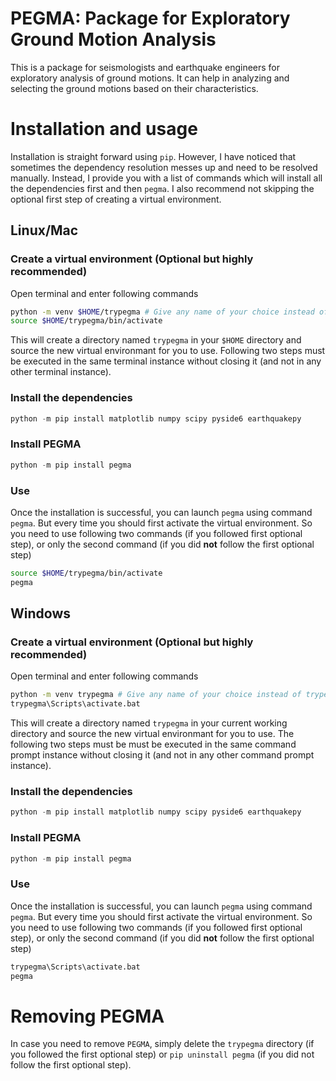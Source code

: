 # PEGMA: Package for Exploratory Ground Motion Analysis
This is a package for seismologists and earthquake engineers for exploratory analysis of ground motions. It can help in analyzing and selecting the ground motions based on their characteristics.

# Installation and usage
Installation is straight forward using `pip`. However, I have noticed that sometimes the dependency resolution messes up and need to be resolved manually. Instead, I provide you with a list of commands which will install all the dependencies first and then `pegma`. I also recommend not skipping the optional first step of creating a virtual environment. 

## Linux/Mac

### Create a virtual environment (Optional but highly recommended)
Open terminal and enter following commands
```sh
python -m venv $HOME/trypegma # Give any name of your choice instead of trypegma
source $HOME/trypegma/bin/activate
```
This will create a directory named `trypegma` in your `$HOME` directory and source the new virtual environmant for you to use. Following two steps must be executed in the same terminal instance without closing it (and not in any other terminal instance).

### Install the dependencies
```python
python -m pip install matplotlib numpy scipy pyside6 earthquakepy
```

### Install PEGMA
```python
python -m pip install pegma
```

### Use
Once the installation is successful, you can launch `pegma` using command `pegma`. But every time you should first activate the virtual environment. So you need to use following two commands (if you followed first optional step), or only the second command (if you did **not** follow the first optional step)
```sh
source $HOME/trypegma/bin/activate
pegma
```

## Windows

### Create a virtual environment (Optional but highly recommended)
Open terminal and enter following commands
```sh
python -m venv trypegma # Give any name of your choice instead of trypegma
trypegma\Scripts\activate.bat
```
This will create a directory named `trypegma` in your current working directory and source the new virtual environmant for you to use. The following two steps must be must be executed in the same command prompt instance without closing it (and not in any other command prompt instance).

### Install the dependencies
```python
python -m pip install matplotlib numpy scipy pyside6 earthquakepy
```

### Install PEGMA
```python
python -m pip install pegma
```

### Use
Once the installation is successful, you can launch `pegma` using command `pegma`. But every time you should first activate the virtual environment. So you need to use following two commands (if you followed first optional step), or only the second command (if you did **not** follow the first optional step)
```sh
trypegma\Scripts\activate.bat
pegma
```

# Removing PEGMA
In case you need to remove `PEGMA`, simply delete the `trypegma` directory (if you followed the first optional step) or `pip uninstall pegma` (if you did not follow the first optional step).
